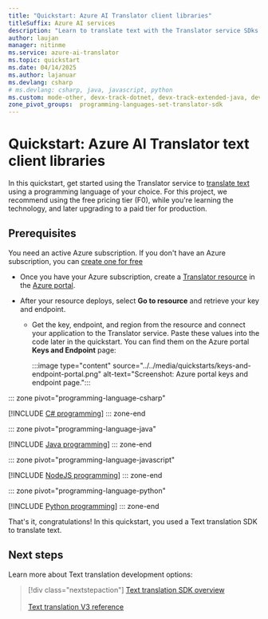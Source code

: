 ```yaml
---
title: "Quickstart: Azure AI Translator client libraries"
titleSuffix: Azure AI services
description: "Learn to translate text with the Translator service SDks in a programming language of your choice: C#, Java, JavaScript, or Python."
author: laujan
manager: nitinme
ms.service: azure-ai-translator
ms.topic: quickstart
ms.date: 04/14/2025
ms.author: lajanuar
ms.devlang: csharp
# ms.devlang: csharp, java, javascript, python
ms.custom: mode-other, devx-track-dotnet, devx-track-extended-java, devx-track-js, devx-track-python
zone_pivot_groups:  programming-languages-set-translator-sdk
---
```


<!-- markdownlint-disable MD033 -->
<!-- markdownlint-disable MD001 -->
<!-- markdownlint-disable MD024 -->
<!-- markdownlint-disable MD036 -->
<!-- markdownlint-disable MD049 -->

# Quickstart: Azure AI Translator text client libraries 

In this quickstart, get started using the Translator service to [translate text](../reference/v3/translate.md) using a programming language of your choice. For this project, we recommend using the free pricing tier (F0), while you're learning the technology, and later upgrading to a paid tier for production.

## Prerequisites

You need an active Azure subscription. If you don't have an Azure subscription, you can [create one for free](https://azure.microsoft.com/free/cognitive-services/)

* Once you have your Azure subscription, create a [Translator resource](../../create-translator-resource.md) in the [Azure portal](https://portal.azure.com/#create/Microsoft.CognitiveServicesTextTranslation).

* After your resource deploys, select **Go to resource** and retrieve your key and endpoint.

  * Get the key, endpoint, and region from the resource and connect your application to the Translator service. Paste these values into the code later in the quickstart. You can find them on the Azure portal **Keys and Endpoint** page:

    :::image type="content" source="../../media/quickstarts/keys-and-endpoint-portal.png" alt-text="Screenshot: Azure portal keys and endpoint page.":::

::: zone pivot="programming-language-csharp"

[!INCLUDE [C# programming](includes/client-libraries-sdk/csharp.md)]
::: zone-end

::: zone pivot="programming-language-java"

[!INCLUDE [Java programming](includes/client-libraries-sdk/java.md)]
::: zone-end

::: zone pivot="programming-language-javascript"

[!INCLUDE [NodeJS programming](includes/client-libraries-sdk/javascript.md)]
::: zone-end

::: zone pivot="programming-language-python"

[!INCLUDE [Python programming](includes/client-libraries-sdk/python.md)]
::: zone-end

That's it, congratulations! In this quickstart, you used a Text translation SDK to translate text.

## Next steps

Learn more about Text translation development options:

> [!div class="nextstepaction"]
>[Text translation SDK overview](../../text-sdk-overview.md) </br></br>[Text translation V3 reference](../reference/v3/reference.md)
